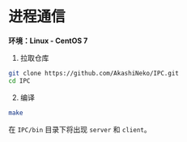 # 进程通信

**环境：Linux - CentOS 7**

1. 拉取仓库

~~~bash
git clone https://github.com/AkashiNeko/IPC.git
cd IPC
~~~

2. 编译

~~~bash
make
~~~

在 `IPC/bin` 目录下将出现 `server` 和 `client`。
